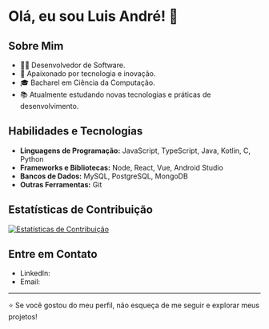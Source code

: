 # Olá, eu sou Luis André! 👋

## Sobre Mim

- 👨‍💻 Desenvolvedor de Software.
- 🌱 Apaixonado por tecnologia e inovação.
- 🎓 Bacharel em Ciência da Computação.
- 📚 Atualmente estudando novas tecnologias e práticas de desenvolvimento.

## Habilidades e Tecnologias

- **Linguagens de Programação:** JavaScript, TypeScript, Java, Kotlin, C, Python
- **Frameworks e Bibliotecas:** Node, React, Vue, Android Studio 
- **Bancos de Dados:** MySQL, PostgreSQL, MongoDB
- **Outras Ferramentas:** Git

## Estatísticas de Contribuição

[![Estatísticas de Contribuição](https://github-readme-stats.vercel.app/api?username=LuisAndree&show_icons=true&theme=dark)](https://github.com/LuisAndree)

## Entre em Contato

- LinkedIn: [](https://www.linkedin.com/in/luis-andre-ts/)
- Email: [](andre2016999@gmail.com)
---
⭐️ Se você gostou do meu perfil, não esqueça de me seguir e explorar meus projetos!

